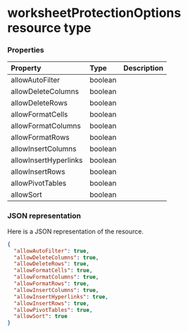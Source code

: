 # worksheetProtectionOptions resource type




### Properties
| Property	   | Type	|Description|
|:---------------|:--------|:----------|
|allowAutoFilter|boolean||
|allowDeleteColumns|boolean||
|allowDeleteRows|boolean||
|allowFormatCells|boolean||
|allowFormatColumns|boolean||
|allowFormatRows|boolean||
|allowInsertColumns|boolean||
|allowInsertHyperlinks|boolean||
|allowInsertRows|boolean||
|allowPivotTables|boolean||
|allowSort|boolean||

### JSON representation

Here is a JSON representation of the resource.

<!-- {
  "blockType": "resource",
  "optionalProperties": [

  ],
  "@odata.type": "microsoft.graph.worksheetprotectionoptions"
}-->

```json
{
  "allowAutoFilter": true,
  "allowDeleteColumns": true,
  "allowDeleteRows": true,
  "allowFormatCells": true,
  "allowFormatColumns": true,
  "allowFormatRows": true,
  "allowInsertColumns": true,
  "allowInsertHyperlinks": true,
  "allowInsertRows": true,
  "allowPivotTables": true,
  "allowSort": true
}

```

<!-- uuid: 8fcb5dbc-d5aa-4681-8e31-b001d5168d79
2015-10-25 14:57:30 UTC -->
<!-- {
  "type": "#page.annotation",
  "description": "worksheetProtectionOptions resource",
  "keywords": "",
  "section": "documentation",
  "tocPath": ""
}-->